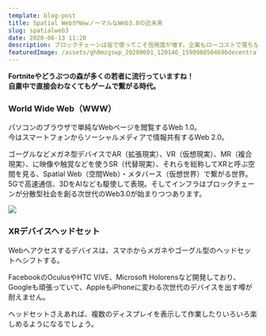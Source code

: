 ```yaml
---
template: blog-post
title: Spatial WebがNewノーマルなWeb3.0の近未来
slug: spatialweb3
date: 2020-06-13 11:20
description: ブロックチェーンは皆で使ってこそ信用度が増す。企業もローコストで落ちないインフラにメリットがある。ビットコイン同様先行者有利や貢献による報酬などもある。OSS+ブロックチェーンは理想だがね。
featuredImage: /assets/gh8mzgswp_20200601_120146_1590980504696decentraland2.png
---
```

**Fortniteやどうぶつの森が多くの若者に流行っていますね！\
自粛中で直接会わなくてもゲームで繋がる時代。**

### **World Wide Web（WWW）**

パソコンのブラウザで単純なWebページを閲覧するWeb 1.0。\
今はスマートフォンからソーシャルメディアで情報共有するWeb 2.0。

ゴーグルなどメガネ型デバイスでAR（拡張現実）、VR（仮想現実）、MR（複合現実）、に映像や触覚などを使うSR（代替現実）、それらを総称してXRと呼ぶ空間を見る、Spatial Web（空間Web）・メタバース（仮想世界）で繋がる世界。5Gで高速通信、3DをAIなども駆使して表現。そしてインフラはブロックチェーンが分散型社会を創る次世代のWeb3.0が始まりつつあります。

![](/assets/picture_pc_3130ef123c8c6ba2098b65b311a06269.webp)

### **XRデバイスヘッドセット**

Webへアクセスするデバイスは、スマホからメガネやゴーグル型のヘッドセットへシフトする。

FacebookのOculusやHTC VIVE、Microsoft Holorensなど開発しており、Googleも頑張っていて、AppleもiPhoneに変わる次世代のデバイスを出す噂が耐えません。

ヘッドセットさえあれば、複数のディスプレイを表示して作業したりいろいろ楽しめるようになるでしょう。